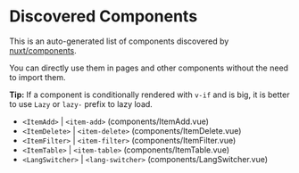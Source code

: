 # Discovered Components

This is an auto-generated list of components discovered by [nuxt/components](https://github.com/nuxt/components).

You can directly use them in pages and other components without the need to import them.

**Tip:** If a component is conditionally rendered with `v-if` and is big, it is better to use `Lazy` or `lazy-` prefix to lazy load.

- `<ItemAdd>` | `<item-add>` (components/ItemAdd.vue)
- `<ItemDelete>` | `<item-delete>` (components/ItemDelete.vue)
- `<ItemFilter>` | `<item-filter>` (components/ItemFilter.vue)
- `<ItemTable>` | `<item-table>` (components/ItemTable.vue)
- `<LangSwitcher>` | `<lang-switcher>` (components/LangSwitcher.vue)
